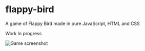 # flappy-bird
A game of Flappy Bird made in pure JavaScript, HTML and CSS

Work In progress

![Game screenshot](https://user-images.githubusercontent.com/624760/87871048-443f3000-c9a5-11ea-8d72-b493d52ecae5.png)
